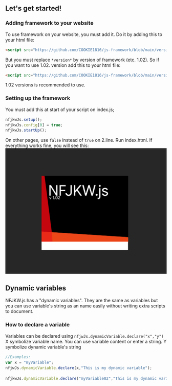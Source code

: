## Let's get started! 
### Adding framework to your website
To use framework on your website, you must add it. Do it by adding this to your html file:
```html
<script src="https://github.com/COOKIE1816/js-framework/blob/main/versions/v1.02/nfjkwJs_v-*version*.js"/>
```
But you must replace ```*version*``` by version of framework (etc. 1.02). So if you want to use 1.02. version add this to your html file:
```html
<script src="https://github.com/COOKIE1816/js-framework/blob/main/versions/v1.02/nfjkwJs_v-1.02.js"/>
```
1.02 versions is recommended to use. 
### Setting up the framework
You must add this at start of your script on index.js;

```js
nfjkwJs.setup();
nfjkwJs.config[0] = true;
nfjkwJs.startUp();
```
On other pages, use ```false``` instead of ```true``` on 2.line.
Run index.html. If everything works fine, you will see this:
<img src="https://github.com/COOKIE1816/js-framework/blob/main/framework-APIs/.media/image191.png">
## Dynamic variables
NFJKW.js has a "dynamic variables". They are the same as variables but you can use variable's string as an name easily without writing extra scripts to document. 
### How to declare a variable
Variables can be declared using ```nfjwJs.dynamicVariable.declare("x","y")```
X symbolize variable name. You can use variable content or enter a string. 
Y symbolize dynamic variable's string
```js
//Examples:
var x = "myVariable";
nfjwJs.dynamicVariable.declare(x,"This is my dynamic variable");

nfjkwJs.dynamicVariable.declare("myVariable02","This is my dynamic variable number two!");
```
